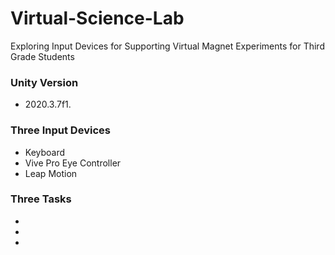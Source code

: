 Virtual-Science-Lab
====================================================================
Exploring Input Devices for Supporting Virtual Magnet Experiments for Third Grade Students

### Unity Version
* 2020.3.7f1.

### Three Input Devices
* Keyboard
* Vive Pro Eye Controller
* Leap Motion

### Three Tasks
* 
*
*
